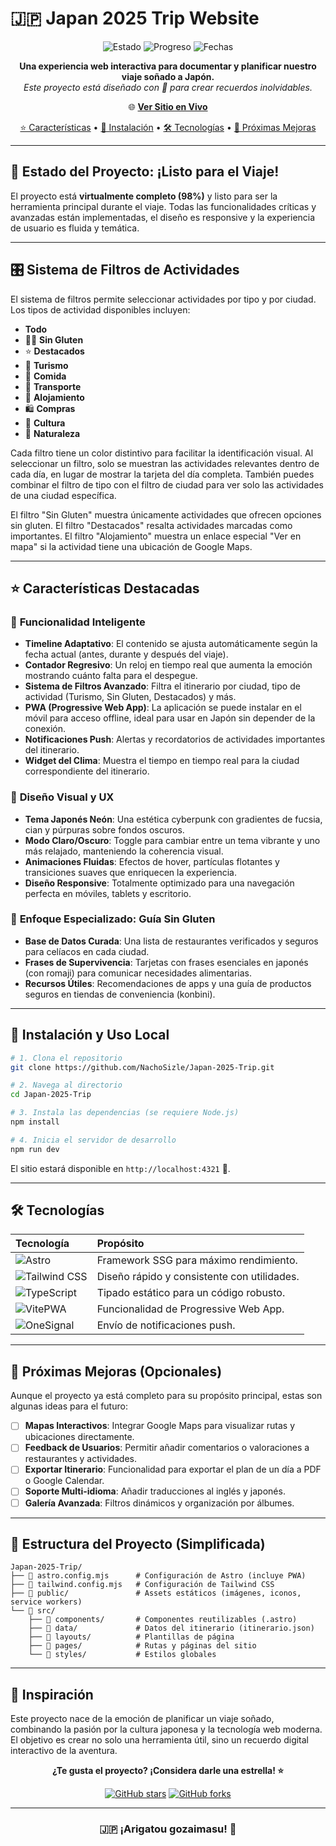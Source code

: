 # 🇯🇵 Japan 2025 Trip Website

<div align="center">

![Estado](https://img.shields.io/badge/Estado-✅%20Listo%20para%20el%20viaje-32CD32?style=for-the-badge)
![Progreso](https://img.shields.io/badge/Progreso-98%25-FF1493?style=for-the-badge)
![Fechas](https://img.shields.io/badge/📅-14–28%20Agosto%202025-8A2BE2?style=for-the-badge)

**Una experiencia web interactiva para documentar y planificar nuestro viaje soñado a Japón.**
<br/>
*Este proyecto está diseñado con 💖 para crear recuerdos inolvidables.*

🌐 **[Ver Sitio en Vivo](https://nachosizle.github.io/Japan-2025-Trip/)** 

[⭐ Características](#-características-destacadas) • [🚀 Instalación](#-instalación) • [🛠️ Tecnologías](#️-tecnologías) • [🌟 Próximas Mejoras](#-próximas-mejoras)

</div>

---

## 🎯 Estado del Proyecto: ¡Listo para el Viaje!

El proyecto está **virtualmente completo (98%)** y listo para ser la herramienta principal durante el viaje. Todas las funcionalidades críticas y avanzadas están implementadas, el diseño es responsive y la experiencia de usuario es fluida y temática.

---


## 🎛️ Sistema de Filtros de Actividades

El sistema de filtros permite seleccionar actividades por tipo y por ciudad. Los tipos de actividad disponibles incluyen:

- **Todo**
- 🌾🚫 **Sin Gluten**
- ⭐ **Destacados**
- 🗼 **Turismo**
- 🍱 **Comida**
- 🚄 **Transporte**
- 🏨 **Alojamiento**
- 🛍️ **Compras**
- 🏯 **Cultura**
- 🌸 **Naturaleza**

Cada filtro tiene un color distintivo para facilitar la identificación visual. Al seleccionar un filtro, solo se muestran las actividades relevantes dentro de cada día, en lugar de mostrar la tarjeta del día completa. También puedes combinar el filtro de tipo con el filtro de ciudad para ver solo las actividades de una ciudad específica.

El filtro "Sin Gluten" muestra únicamente actividades que ofrecen opciones sin gluten. El filtro "Destacados" resalta actividades marcadas como importantes. El filtro "Alojamiento" muestra un enlace especial "Ver en mapa" si la actividad tiene una ubicación de Google Maps.

---

## ⭐ Características Destacadas

### 🧠 **Funcionalidad Inteligente**
- **Timeline Adaptativo**: El contenido se ajusta automáticamente según la fecha actual (antes, durante y después del viaje).
- **Contador Regresivo**: Un reloj en tiempo real que aumenta la emoción mostrando cuánto falta para el despegue.
- **Sistema de Filtros Avanzado**: Filtra el itinerario por ciudad, tipo de actividad (Turismo, Sin Gluten, Destacados) y más.
- **PWA (Progressive Web App)**: La aplicación se puede instalar en el móvil para acceso offline, ideal para usar en Japón sin depender de la conexión.
- **Notificaciones Push**: Alertas y recordatorios de actividades importantes del itinerario.
- **Widget del Clima**: Muestra el tiempo en tiempo real para la ciudad correspondiente del itinerario.

### 🎨 **Diseño Visual y UX**
- **Tema Japonés Neón**: Una estética cyberpunk con gradientes de fucsia, cian y púrpuras sobre fondos oscuros.
- **Modo Claro/Oscuro**: Toggle para cambiar entre un tema vibrante y uno más relajado, manteniendo la coherencia visual.
- **Animaciones Fluidas**: Efectos de hover, partículas flotantes y transiciones suaves que enriquecen la experiencia.
- **Diseño Responsive**: Totalmente optimizado para una navegación perfecta en móviles, tablets y escritorio.

### 🌾 **Enfoque Especializado: Guía Sin Gluten**
- **Base de Datos Curada**: Una lista de restaurantes verificados y seguros para celíacos en cada ciudad.
- **Frases de Supervivencia**: Tarjetas con frases esenciales en japonés (con romaji) para comunicar necesidades alimentarias.
- **Recursos Útiles**: Recomendaciones de apps y una guía de productos seguros en tiendas de conveniencia (konbini).

---

## 🚀 Instalación y Uso Local

```bash
# 1. Clona el repositorio
git clone https://github.com/NachoSizle/Japan-2025-Trip.git

# 2. Navega al directorio
cd Japan-2025-Trip

# 3. Instala las dependencias (se requiere Node.js)
npm install

# 4. Inicia el servidor de desarrollo
npm run dev
```
El sitio estará disponible en `http://localhost:4321` 🎌.

---

## 🛠️ Tecnologías

| Tecnología | Propósito |
| :--- | :--- |
| ![Astro](https://img.shields.io/badge/⚡-Astro-FF5A03?style=flat-square) | Framework SSG para máximo rendimiento. |
| ![Tailwind CSS](https://img.shields.io/badge/🎨-Tailwind%20CSS-38BDF8?style=flat-square) | Diseño rápido y consistente con utilidades. |
| ![TypeScript](https://img.shields.io/badge/📘-TypeScript-3178C6?style=flat-square) | Tipado estático para un código robusto. |
| ![VitePWA](https://img.shields.io/badge/📱-VitePWA-646CFF?style=flat-square) | Funcionalidad de Progressive Web App. |
| ![OneSignal](https://img.shields.io/badge/🔔-OneSignal-FF0000?style=flat-square) | Envío de notificaciones push. |

---

## 🌟 Próximas Mejoras (Opcionales)

Aunque el proyecto ya está completo para su propósito principal, estas son algunas ideas para el futuro:

- [ ] **Mapas Interactivos**: Integrar Google Maps para visualizar rutas y ubicaciones directamente.
- [ ] **Feedback de Usuarios**: Permitir añadir comentarios o valoraciones a restaurantes y actividades.
- [ ] **Exportar Itinerario**: Funcionalidad para exportar el plan de un día a PDF o Google Calendar.
- [ ] **Soporte Multi-idioma**: Añadir traducciones al inglés y japonés.
- [ ] **Galería Avanzada**: Filtros dinámicos y organización por álbumes.

---

## 📁 Estructura del Proyecto (Simplificada)

```
Japan-2025-Trip/
├── 📄 astro.config.mjs      # Configuración de Astro (incluye PWA)
├── 📄 tailwind.config.mjs   # Configuración de Tailwind CSS
├── 📂 public/               # Assets estáticos (imágenes, iconos, service workers)
└── 📂 src/
    ├── 📂 components/       # Componentes reutilizables (.astro)
    ├── 📂 data/             # Datos del itinerario (itinerario.json)
    ├── 📂 layouts/          # Plantillas de página
    ├── 📂 pages/            # Rutas y páginas del sitio
    └── 📂 styles/           # Estilos globales
```

---

## 💫 Inspiración

Este proyecto nace de la emoción de planificar un viaje soñado, combinando la pasión por la cultura japonesa y la tecnología web moderna. El objetivo es crear no solo una herramienta útil, sino un recuerdo digital interactivo de la aventura.

<div align="center">

**¿Te gusta el proyecto? ¡Considera darle una estrella! ⭐**

[![GitHub stars](https://img.shields.io/github/stars/NachoSizle/Japan-2025-Trip?style=social)](https://github.com/NachoSizle/Japan-2025-Trip/stargazers)
[![GitHub forks](https://img.shields.io/github/forks/NachoSizle/Japan-2025-Trip?style=social)](https://github.com/NachoSizle/Japan-2025-Trip/network/members)

---

### 🇯🇵 **¡Arigatou gozaimasu!** 🙏

</div>